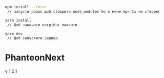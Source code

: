 ```bash
npm install --force
 // запусти разок щоб стоврити node_modules бо в мене ярн їх не створював

yarn install
 // Щоб закачати потрібні пакенти

yarn dev
 // Щоб запустити сервер

```
# PhanteonNext

v 1.0.1

